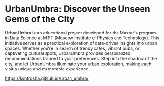 # UrbanUmbra: Discover the Unseen Gems of the City

UrbanUmbra is an educational project developed for the Master's program in Data Science at MIPT (Moscow Institute of Physics and Technology). This initiative serves as a practical exploration of data-driven insights into urban spaces. Whether you're in search of trendy cafes, vibrant pubs, or captivating cultural spots, UrbanUmbra provides personalized recommendations tailored to your preferences. Step into the shadow of the city, and let UrbanUmbra illuminate your urban exploration, making each visit a unique and memorable experience.

https://kontrosha.github.io/urban_umbra/
